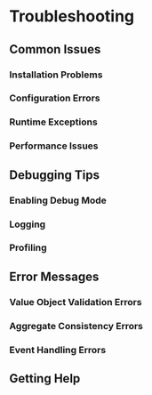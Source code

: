 # Troubleshooting

## Common Issues
### Installation Problems
### Configuration Errors
### Runtime Exceptions
### Performance Issues

## Debugging Tips
### Enabling Debug Mode
### Logging
### Profiling

## Error Messages
### Value Object Validation Errors
### Aggregate Consistency Errors
### Event Handling Errors

## Getting Help
